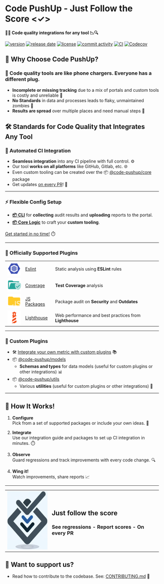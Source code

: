 # Code PushUp - Just Follow the Score <✓>

**🔎🔬 Code quality integrations for any tool 📉🔍**

[![version](https://img.shields.io/github/package-json/v/code-pushup/cli)](https://www.npmjs.com/package/%40code-pushup%2Fcli)
[![release date](https://img.shields.io/github/release-date/code-pushup/cli)](https://github.com/code-pushup/cli/releases)
[![license](https://img.shields.io/github/license/code-pushup/cli)](https://opensource.org/licenses/MIT)
[![commit activity](https://img.shields.io/github/commit-activity/m/code-pushup/cli)](https://github.com/code-pushup/cli/pulse/monthly)
[![CI](https://github.com/code-pushup/cli/actions/workflows/ci.yml/badge.svg?branch=main)](https://github.com/code-pushup/cli/actions/workflows/ci.yml?query=branch%3Amain)
[![Codecov](https://codecov.io/gh/code-pushup/cli/branch/main/graph/badge.svg?token=Y7V489JZ4A)](https://codecov.io/gh/code-pushup/cli)

## 🌟 Why Choose Code PushUp?

### 🔌 Code quality tools are like phone chargers. Everyone has a different plug.

- **Incomplete or missing tracking** due to a mix of portals and custom tools is costly and unreliable 💸
- **No Standards** in data and processes leads to flaky, unmaintained zombies 🧟
- **Results are spread** over multiple places and need manual steps 📂

## 🛠️ Standards for Code Quality that Integrates Any Tool

### 🚀 Automated CI Integration

- **Seamless integration** into any CI pipeline with full control. ⚙️
- Our tool **works on all platforms** like GitHub, Gitlab, etc. 🌐
- Even custom tooling can be created over the 📦 [@code-pushup/core](./packages/core#readme) package
- Get updates [on every PR](https://github.com/marketplace/actions/code-pushup)! 🔄

---

### ⚡ Flexible Config Setup

- **[📦 CLI](./packages/cli#readme)** for **collecting** audit results and **uploading** reports to the portal.
- **[📦 Core Logic](./packages/core#readme)** to craft your **custom tooling**.

[Get started in no time!](./packages/cli/README.md#getting-started) ⏱️

---

### 🔌 Officially Supported Plugins

|                                                                |                                                     |                                                        |
| -------------------------------------------------------------- | --------------------------------------------------- | ------------------------------------------------------ |
| <img width="50" src="docs/images/plugin-eslint.icon.png">      | [Eslint](./packages/plugin-eslint#readme)           | Static analysis using **ESLint** rules                 |
| <img width="50" src="docs/images/plugin-coverage.icon.png">    | [Coverage](./packages/plugin-coverage#readme)       | **Test Coverage** analysis                             |
| <img width="50" src="docs/images/plugin-js-packages.icon.png"> | [JS Packages](./packages/plugin-js-packages#readme) | Package audit on **Security** and **Outdates**         |
| <img width="50" src="docs/images/plugin-lighthouse.icon.png">  | [Lighthouse](./packages/plugin-lighthouse#readme)   | Web performance and best practices from **Lighthouse** |

---

### 🔧 Custom Plugins

- 🛠️ [Integrate your own metric with custom plugins](./packages/cli/docs/custom-plugins.md) 📚
- 📦 [@code-pushup/models](./packages/models#readme)
  - **Schemas and types** for data models (useful for custom plugins or other integrations) 📊
- 📦 [@code-pushup/utils](./packages/utils#readme)
  - Various **utilities** (useful for custom plugins or other integrations) 🔨

---

## 📝 How It Works!

1. **Configure**  
   Pick from a set of supported packages or include your own ideas. 🧩

2. **Integrate**  
   Use our integration guide and packages to set up CI integration in minutes. ⏱️

3. **Observe**  
   Guard regressions and track improvements with every code change. 🔍

4. **Wing it!**  
   Watch improvements, share reports 📈

---

<table>
<tr>
<td>
<img alt="Code-Pushup Logo" src="./packages/cli/docs/images/code-pushup-logo.png" width="150px" height="192px"> 
</td>
<td>
<h2>Just follow the score</h2>
<h3>See regressions - Report scores - On every PR</h3>
<!-- link when web landing is ready <a href="./packages/cli/README.md#getting-started">Try our paid features</a> -->
</td>
</tr>
</table>

## 💖 Want to support us?

- Read how to contribute to the codebase. See: [CONTRIBUTING.md](./CONTRIBUTING.md) 🤝
<!-- link when sponsorships are ready [Sponsor](./CONTRIBUTING.md) -->

